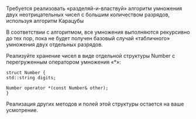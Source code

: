 Требуется реализовать «разделяй-и-властвуй» алгоритм умножения двух неотрицательных чисел с большим количеством разрядов, используя алгоритм Карацубы

В соответствии с алгоритмом, все умножения выполняются рекурсивно до тех пор, пока не будет получен базовый случай «табличного» умножения двух отдельных разрядов.

Реализуйте хранение чисел в виде отдельной структуры Number с перегруженным оператором умножения «*»:


    struct Number {
    std::string digits;

    Number operator *(const Number& other);
    }
Реализация других методов и полей этой структуры остается на ваше усмотрение.